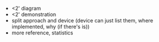 - <2' diagram
- <2' demonstration
- split approach and device (device can just list them, where implemented, why (if there's is))
- more reference, statistics
